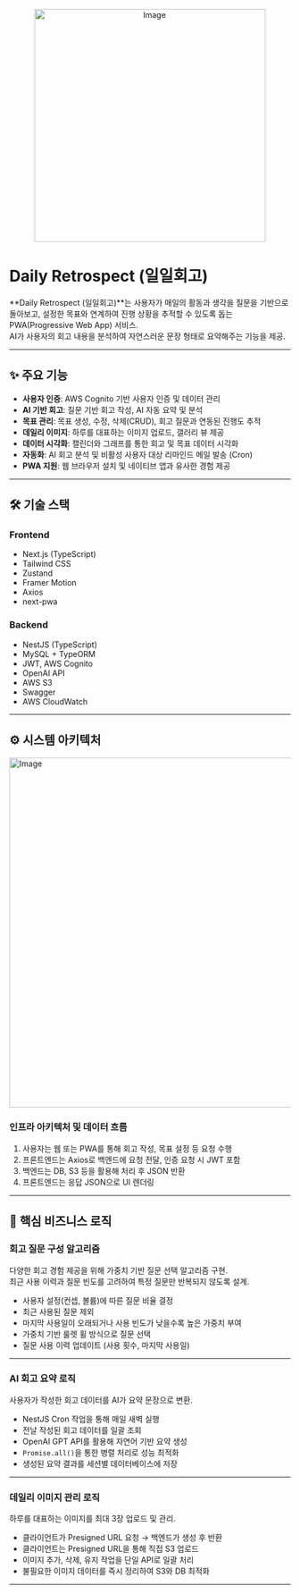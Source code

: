 <p align="center">
  <img src="https://github.com/user-attachments/assets/2a23e902-290b-454c-8456-7aa787f63325" alt="Image" width="414" height="417" />
</p>

# Daily Retrospect (일일회고)

**Daily Retrospect (일일회고)**는 사용자가 매일의 활동과 생각을 질문을 기반으로 돌아보고, 설정한 목표와 연계하여 진행 상황을 추적할 수 있도록 돕는 PWA(Progressive Web App) 서비스.  
AI가 사용자의 회고 내용을 분석하여 자연스러운 문장 형태로 요약해주는 기능을 제공.

---

## ✨ 주요 기능

- **사용자 인증**: AWS Cognito 기반 사용자 인증 및 데이터 관리  
- **AI 기반 회고**: 질문 기반 회고 작성, AI 자동 요약 및 분석  
- **목표 관리**: 목표 생성, 수정, 삭제(CRUD), 회고 질문과 연동된 진행도 추적  
- **데일리 이미지**: 하루를 대표하는 이미지 업로드, 갤러리 뷰 제공  
- **데이터 시각화**: 캘린더와 그래프를 통한 회고 및 목표 데이터 시각화  
- **자동화**: AI 회고 분석 및 비활성 사용자 대상 리마인드 메일 발송 (Cron)  
- **PWA 지원**: 웹 브라우저 설치 및 네이티브 앱과 유사한 경험 제공  

---

## 🛠️ 기술 스택

### Frontend
- Next.js (TypeScript)  
- Tailwind CSS  
- Zustand  
- Framer Motion  
- Axios  
- next-pwa  

### Backend
- NestJS (TypeScript)  
- MySQL + TypeORM  
- JWT, AWS Cognito  
- OpenAI API  
- AWS S3  
- Swagger  
- AWS CloudWatch  

---

## ⚙️ 시스템 아키텍처

<img width="1122" height="626" alt="Image" src="https://github.com/user-attachments/assets/75fcb9aa-3927-4806-8ccb-d9669d7d61aa" />

### 인프라 아키텍처 및 데이터 흐름
1. 사용자는 웹 또는 PWA를 통해 회고 작성, 목표 설정 등 요청 수행  
2. 프론트엔드는 Axios로 백엔드에 요청 전달, 인증 요청 시 JWT 포함  
3. 백엔드는 DB, S3 등을 활용해 처리 후 JSON 반환  
4. 프론트엔드는 응답 JSON으로 UI 렌더링  

---

## 🎯 핵심 비즈니스 로직

### 회고 질문 구성 알고리즘
다양한 회고 경험 제공을 위해 가중치 기반 질문 선택 알고리즘 구현.  
최근 사용 이력과 질문 빈도를 고려하여 특정 질문만 반복되지 않도록 설계.

- 사용자 설정(컨셉, 볼륨)에 따른 질문 비율 결정  
- 최근 사용된 질문 제외  
- 마지막 사용일이 오래되거나 사용 빈도가 낮을수록 높은 가중치 부여  
- 가중치 기반 룰렛 휠 방식으로 질문 선택  
- 질문 사용 이력 업데이트 (사용 횟수, 마지막 사용일)  

---

### AI 회고 요약 로직
사용자가 작성한 회고 데이터를 AI가 요약 문장으로 변환.

- NestJS Cron 작업을 통해 매일 새벽 실행  
- 전날 작성된 회고 데이터를 일괄 조회  
- OpenAI GPT API를 활용해 자연어 기반 요약 생성  
- `Promise.all()`을 통한 병렬 처리로 성능 최적화  
- 생성된 요약 결과를 세션별 데이터베이스에 저장  

---

### 데일리 이미지 관리 로직
하루를 대표하는 이미지를 최대 3장 업로드 및 관리.

- 클라이언트가 Presigned URL 요청 → 백엔드가 생성 후 반환  
- 클라이언트는 Presigned URL을 통해 직접 S3 업로드  
- 이미지 추가, 삭제, 유지 작업을 단일 API로 일괄 처리  
- 불필요한 이미지 데이터를 즉시 정리하여 S3와 DB 최적화  

---
